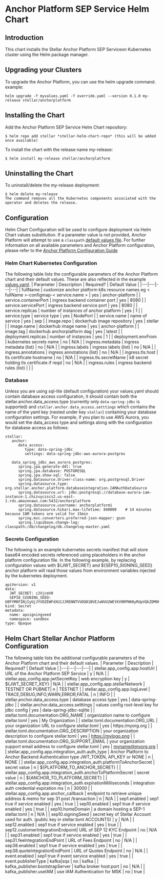 # Anchor Platform SEP Service Helm Chart
## Introduction
This chart installs the Stellar Anchor Platform SEP Serviceon Kubernetes cluster using the Helm package manager.
## Upgrading your Clusters
To upgrade the Anchor Platform, you can use the helm upgrade command. example:
```
helm upgrade -f myvalues.yaml -f override.yaml --version 0.1.0 my-release stellar/anchorplatform
```
## Installing the Chart
Add the Anchor Platform SEP Service Helm Chart repository:
```
$ helm repo add stellar *stellar-helm-chart-repo* (this will be added once available)
```
To install the chart with the release name my-release:
```
$ helm install my-release stellar/anchorplatform
```
## Uninstalling the Chart
To uninstall/delete the my-release deployment:

```
$ helm delete my-release
The command removes all the Kubernetes components associated with the operator and deletes the release.
```

## Configuration
Helm Chart Configuration will be used to configure deployment via Helm Chart values substitution.  If a parameter value is not provided, Anchor Platform will attempt to use a `classpath` [default values file](../../platform/src/main/resources/anchor-config-defaults.yaml).  For further information on all available parameters and Anchor Platform configuration, please refer to the [Anchor Platform Configuration Guide](../../docs/00%20-%20Stellar%20Anchor%20Platform.md)

### Helm Chart Kubernetes Configuration
The following table lists the configurable parameters of the Anchor Platform chart and their default values.  These are also reflected in the example [values.yaml](./values.yaml).
|  Parameter | Description | Required?  | Default Value | 
|---|---|---|---|
|  fullName | customize anchor platform k8s resource names  eg < fullName >-configmap-< service.name >  |  yes  | anchor-platform  |
| service.containerPort | ingress backend container port   | yes  | 8080  |
| service.servicePort  |  ingress backend service port | yes  | 8080  |
| service.replicas  | number of instances of anchor platform  | yes  | 1 |
| service.type  | service type  | yes  | NodePort  |
| service.name  | name of service  | yes   | sep  |
| image.repo  | dockerhub image repository | yes  | stellar |
| image.name  | dockerhub image name  | yes  | anchor-platform  |
| image.tag  | dockerhub anchorplatform dag  | yes | latest |
| deployment.replicas  | number of instances  | yes  | 1 |
| deployment.envFrom | kubernetes secrets name | no  | N/A  |
| ingress.metadata  | ingress metadata (list)  | no  | N/A |
| ingress.labels  | ingress labels (list)  | no | N/A  |
| ingress.annotations | ingress annotations (list)  | no  | N/A  |
| ingress.tls.host  | tls certificate hostname | no  | N/A  |
| ingress.tls.secretName  | k8 secret holding tls certificate if reqd  | no  | N/A  |
| ingress.rules  | ingress backend rules (list)  |   |   |

### Database
Unless you are using sql-lite (default configuration) your values.yaml should contain database access configuration, it should contain both the stellar.anchor.data_access.type (currently only `data-spring-jdbc` is supported) and `stellar.anchor.data_access.setttings` which contains the name of the  yaml key (nested under key `stellar`) containing your database configuration settings.  For example, if you plan to use AWS Aurora, you would set the data_access type and settings along with the configuration for database access as follows:

```
stellar:
   anchor:
      data_access:
         type: data-spring-jdbc
         settings: data-spring-jdbc-aws-aurora-postgres

   data_spring_jdbc_aws_aurora_postgres:
      spring.jpa.generate-ddl: true
      spring.jpa.database: POSTGRESQL
      spring.jpa.show-sql: false
      spring.datasource.driver-class-name: org.postgresql.Driver
      spring.datasource.type: org.stellar.anchor.platform.databaseintegration.IAMAuthDataSource
      spring.datasource.url: jdbc:postgresql://database-aurora-iam-instance-1.chizvyczscs2.us-east-1.rds.amazonaws.com:5432/anchorplatform
      spring.datasource.username: anchorplatform1
      spring.datasource.hikari.max-lifetime: 840000    # 14 minutes because IAM tokens are valid for 15min
      spring.mvc.converters.preferred-json-mapper: gson
      spring.liquibase.change-log: classpath:/db/changelog/db.changelog-master.yaml
```

### Secrets Configuration
The following is an example kubernetes secrets manifest that will store base64 encoded secrets referenced using placeholders in the anchor platform configuration file.  In the following example, by replacing configuration values with ${JWT_SECRET} and ${SEP10_SIGNING_SEED} anchor platform will read those values from environment variables injected by the kubernetes deployment.

```
apiVersion: v1
data:
  JWT_SECRET: c2VjcmV0
  SEP10_SIGNING_SEED: U0FYM0FINjIyUjJYVDZEWFdXU1JJRENNTVVDQ01BVEJaNVU2WEtKV0RPN00yRUpVQkZDM0FXNVg=
kind: Secret
metadata:
  name: apsigningseed
  namespace: sandbox
type: Opaque
```


## Helm Chart Stellar Anchor Platform Configuration
The following table lists the additional configurable parameters of the Anchor Platform chart and their default values.
|  Parameter | Description | Required?  | Default Value | 
|---|---|---|---|
| stellar.app_config.app.hostUrl  | URL of the Anchor Platform SEP Service   | y  | N/A |
| stellar.app_config.app.jwtSecretKey | web encryption key | y | ${JWT_SECRET_KEY} | N/A | 
| stellar.app_config.app.stellarNetwork | TESTNET OR PUBNET| n | TESTNET |
| stellar.app_config.app.logLevel | TRACE,DEBUG,INFO,WARN,ERROR,FATAL | n | INFO |
| stellar.anchor.data_access.type  | database access type  | yes  | data-spring-jdbc  |
| stellar.anchor.data_access.setttings  | values config root-level key for jdbc config  | yes | data-spring-jdbc-sqlite  |
| stellar.toml.documentation.ORG_NAME | organization name to configure stellar.toml | yes | My Organization |
| stellar.toml.documentation.ORG_URL | your organization URL to configure stellar.toml | yes | https:/myorg.org |
| stellar.toml.documentation.ORG_DESCRIPTION | your organization description to configure stellar.toml | yes | https://mylogo.png |
| stellar.toml.documentation.ORG_SUPPORT_EMAIL | your organization support email address  to configure stellar.toml | yes | myname@myorg.org |
| stellar.app_config.app.integration_auth.auth_type | Anchor Platform to Anchor Backend Authentication type JWT_TOKEN, API_KEY or NONE | n | NONE |
| stellar.app_config.app.integration_auth.platformToAnchorSecret | secret value | n | ${PLATFORM_TO_ANCHOR_SECRET} |
| stellar.app_config.app.integration_auth.anchorToPlatformSecret | secret value | n | ${ANCHOR_TO_PLATFORM_SECRET} |
| stellar.app_config.app.integration_auth.expirationMilliseconds | integration auth credential expiration ms | n | 30000 |
| stellar.app_config.app.anchor_callback | endpoint to retrieve unique address & memo for sep 31 post /transaction  | n | N/A  |
| sep1.enabled | sep1 true if service enabled | yes  | true  |
| sep10.enabled | sep1 true if service enabled | yes | true |
| sep10.homeDomain | a domain hosting a SEP-1 stellar.toml   |  n | N/A  |
| sep10.signingSeed | secret key of Stellar Account used for auth. (public key in stellar.toml ACCOUNTS)  | y | N/A |
| sep12.enabled  | sep1 true if service enabled | yes | true |
| sep12.customerIntegrationEndpoint| URL of SEP 12 KYC Endpoint  | no  | N/A  |
| sep31.enabled  | sep1 true if service enabled | yes | true |
| sep31.feeIntegrationEndPoint  | URL of Fees Endpoint  | no  | N/A  |
| sep38.enabled  | sep1 true if service enabled | yes | true |
| sep38.quoteIntegrationEndPoint  | URL of Quotes Endpoint  | no  | N/A  |
| event.enabled  | sep1 true if event service enabled | yes | true |
| event.publisherType  | kafka|sqs  | no  | kafka  |
| kafka_publisher.bootstrapServer  | kafka broker host:port | no | N/A  |
| kafka_publisher.useIAM  | use IAM Authentication for MSK  | no | true  |